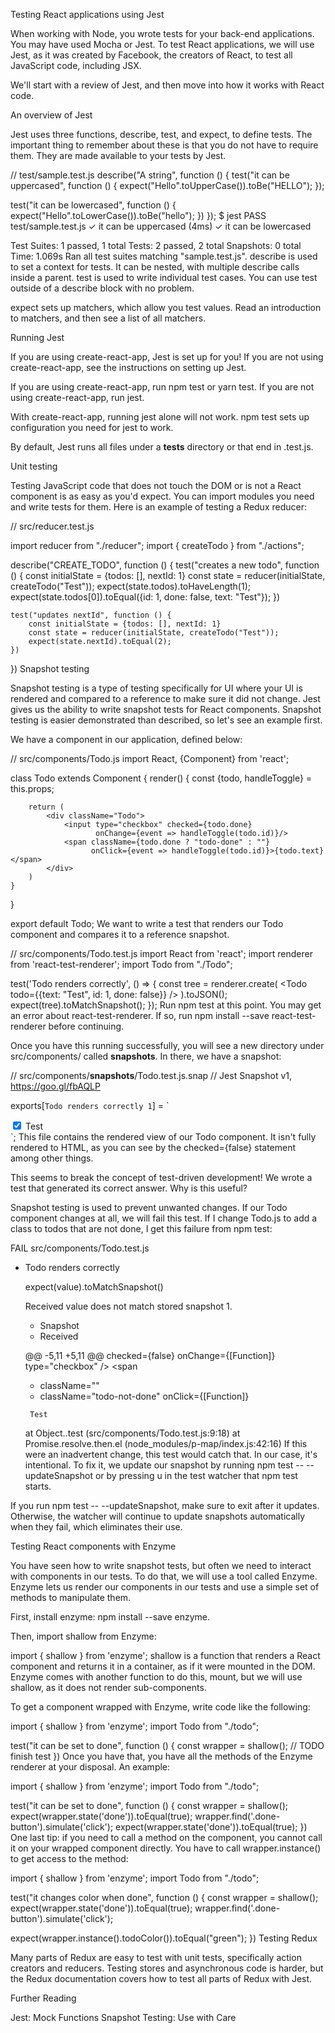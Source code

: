 Testing React applications using Jest  

When working with Node, you wrote tests for your back-end applications. You may have used Mocha or Jest. To test React applications, we will use Jest, as it was created by Facebook, the creators of React, to test all JavaScript code, including JSX.

We'll start with a review of Jest, and then move into how it works with React code.

An overview of Jest  

Jest uses three functions, describe, test, and expect, to define tests. The important thing to remember about these is that you do not have to require them. They are made available to your tests by Jest.

// test/sample.test.js
describe("A string", function () {
  test("it can be uppercased", function () {
    expect("Hello".toUpperCase()).toBe("HELLO");
  });

  test("it can be lowercased", function () {
    expect("Hello".toLowerCase()).toBe("hello");
  })
});
$ jest
PASS  test/sample.test.js
 ✓ it can be uppercased (4ms)
 ✓ it can be lowercased

Test Suites: 1 passed, 1 total
Tests:       2 passed, 2 total
Snapshots:   0 total
Time:        1.069s
Ran all test suites matching "sample.test.js".
describe is used to set a context for tests. It can be nested, with multiple describe calls inside a parent. test is used to write individual test cases. You can use test outside of a describe block with no problem.

expect sets up matchers, which allow you test values. Read an introduction to matchers, and then see a list of all matchers.

Running Jest  

If you are using create-react-app, Jest is set up for you! If you are not using create-react-app, see the instructions on setting up Jest.

If you are using create-react-app, run npm test or yarn test. If you are not using create-react-app, run jest.

With create-react-app, running jest alone will not work. npm test sets up configuration you need for jest to work.

By default, Jest runs all files under a __tests__ directory or that end in .test.js.

Unit testing  

Testing JavaScript code that does not touch the DOM or is not a React component is as easy as you'd expect. You can import modules you need and write tests for them. Here is an example of testing a Redux reducer:

// src/reducer.test.js

import reducer from "./reducer";
import { createTodo } from "./actions";

describe("CREATE_TODO", function () {
    test("creates a new todo", function () {
        const initialState = {todos: [], nextId: 1}
        const state = reducer(initialState, createTodo("Test"));
        expect(state.todos).toHaveLength(1);
        expect(state.todos[0]).toEqual({id: 1, done: false, text: "Test"});
    })

    test("updates nextId", function () {
        const initialState = {todos: [], nextId: 1}
        const state = reducer(initialState, createTodo("Test"));
        expect(state.nextId).toEqual(2);
    })
})
Snapshot testing  

Snapshot testing is a type of testing specifically for UI where your UI is rendered and compared to a reference to make sure it did not change. Jest gives us the ability to write snapshot tests for React components. Snapshot testing is easier demonstrated than described, so let's see an example first.

We have a <Todo> component in our application, defined below:

// src/components/Todo.js
import React, {Component} from 'react';

class Todo extends Component {
    render() {
        const {todo, handleToggle} = this.props;

        return (
            <div className="Todo">
                <input type="checkbox" checked={todo.done} 
                       onChange={event => handleToggle(todo.id)}/>
                <span className={todo.done ? "todo-done" : ""} 
                      onClick={event => handleToggle(todo.id)}>{todo.text}</span>
            </div>
        )
    }
}

export default Todo;
We want to write a test that renders our Todo component and compares it to a reference snapshot.

// src/components/Todo.test.js
import React from 'react';
import renderer from 'react-test-renderer';
import Todo from "./Todo";

test('Todo renders correctly', () => {
    const tree = renderer.create(
        <Todo todo={{text: "Test", id: 1, done: false}} />
    ).toJSON();
    expect(tree).toMatchSnapshot();
});
Run npm test at this point. You may get an error about react-test-renderer. If so, run npm install --save react-test-renderer before continuing.

Once you have this running successfully, you will see a new directory under src/components/ called __snapshots__. In there, we have a snapshot:

// src/components/__snapshots__/Todo.test.js.snap
// Jest Snapshot v1, https://goo.gl/fbAQLP

exports[`Todo renders correctly 1`] = `
<div
  className="Todo"
>
  <input
    checked={false}
    onChange={[Function]}
    type="checkbox"
  />
  <span
    className=""
    onClick={[Function]}
  >
    Test
  </span>
</div>
`;
This file contains the rendered view of our Todo component. It isn't fully rendered to HTML, as you can see by the checked={false} statement among other things.

This seems to break the concept of test-driven development! We wrote a test that generated its correct answer. Why is this useful?

Snapshot testing is used to prevent unwanted changes. If our Todo component changes at all, we will fail this test. If I change Todo.js to add a class to todos that are not done, I get this failure from npm test:

 FAIL  src/components/Todo.test.js
  * Todo renders correctly

    expect(value).toMatchSnapshot()

    Received value does not match stored snapshot 1.

    - Snapshot
    + Received

    @@ -5,11 +5,11 @@
         checked={false}
         onChange={[Function]}
         type="checkbox"
       />
       <span
    -    className=""
    +    className="todo-not-done"
         onClick={[Function]}
       >
         Test
       </span>
     </div>

      at Object.<anonymous>.test (src/components/Todo.test.js:9:18)
      at Promise.resolve.then.el (node_modules/p-map/index.js:42:16)
If this were an inadvertent change, this test would catch that. In our case, it's intentional. To fix it, we update our snapshot by running npm test -- --updateSnapshot or by pressing u in the test watcher that npm test starts.

If you run npm test -- --updateSnapshot, make sure to exit after it updates. Otherwise, the watcher will continue to update snapshots automatically when they fail, which eliminates their use.

Testing React components with Enzyme  

You have seen how to write snapshot tests, but often we need to interact with components in our tests. To do that, we will use a tool called Enzyme. Enzyme lets us render our components in our tests and use a simple set of methods to manipulate them.

First, install enzyme: npm install --save enzyme.

Then, import shallow from Enzyme:

import { shallow } from 'enzyme';
shallow is a function that renders a React component and returns it in a container, as if it were mounted in the DOM. Enzyme comes with another function to do this, mount, but we will use shallow, as it does not render sub-components.

To get a component wrapped with Enzyme, write code like the following:

import { shallow } from 'enzyme';
import Todo from "./todo";

test("it can be set to done", function () {
  const wrapper = shallow(<Todo text="Testing" />);
  // TODO finish test
})
Once you have that, you have all the methods of the Enzyme renderer at your disposal. An example:

import { shallow } from 'enzyme';
import Todo from "./todo";

test("it can be set to done", function () {
  const wrapper = shallow(<Todo text="Testing" />);
  expect(wrapper.state('done')).toEqual(true);
  wrapper.find('.done-button').simulate('click');
  expect(wrapper.state('done')).toEqual(true);
})
One last tip: if you need to call a method on the component, you cannot call it on your wrapped component directly. You have to call wrapper.instance() to get access to the method:

import { shallow } from 'enzyme';
import Todo from "./todo";

test("it changes color when done", function () {
  const wrapper = shallow(<Todo text="Testing" />);
  expect(wrapper.state('done')).toEqual(true);
  wrapper.find('.done-button').simulate('click');

  expect(wrapper.instance().todoColor()).toEqual("green");
})
Testing Redux  

Many parts of Redux are easy to test with unit tests, specifically action creators and reducers. Testing stores and asynchronous code is harder, but the Redux documentation covers how to test all parts of Redux with Jest.

Further Reading  

Jest: Mock Functions
Snapshot Testing: Use with Care
